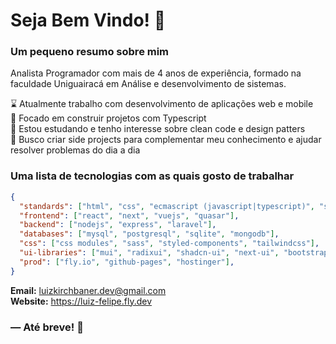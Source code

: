 <!---
- 👋 Hi, I’m @luizkirchbaner
- 👀 I’m interested in ...
- 🌱 I’m currently learning ...
- 💞️ I’m looking to collaborate on ...
- 📫 How to reach me ...
- 😄 Pronouns: ...
- ⚡ Fun fact: ...

luizkirchbaner/luizkirchbaner is a ✨ special ✨ repository because its `README.md` (this file) appears on your GitHub profile.
You can click the Preview link to take a look at your changes.
--->

<h1>
  Seja Bem Vindo! 👋
</h1>

### Um pequeno resumo sobre mim
<p>Analista Programador com mais de 4 anos de experiência, formado na faculdade Uniguairacá em Análise e desenvolvimento de sistemas.</p>
<p>
  ⌛ Atualmente trabalho com desenvolvimento de aplicações web e mobile
  <br>
  🎯 Focado em construir projetos com Typescript
  <br>
   🌱 Estou estudando e tenho interesse sobre clean code e design patters
  <br>
  🧩 Busco criar side projects para complementar meu conhecimento e ajudar resolver problemas do dia a dia
</p>

### Uma lista de tecnologias com as quais gosto de trabalhar

```json
{
  "standards": ["html", "css", "ecmascript (javascript|typescript)", "sql", "json", "php"],
  "frontend": ["react", "next", "vuejs", "quasar"],
  "backend": ["nodejs", "express", "laravel"],
  "databases": ["mysql", "postgresql", "sqlite", "mongodb"],
  "css": ["css modules", "sass", "styled-components", "tailwindcss"],
  "ui-libraries": ["mui", "radixui", "shadcn-ui", "next-ui", "bootstrap"],
  "prod": ["fly.io", "github-pages", "hostinger"],
}
```

**Email:** luizkirchbaner.dev@gmail.com  
**Website:** https://luiz-felipe.fly.dev

### ― Até breve! 🙌
<br>
